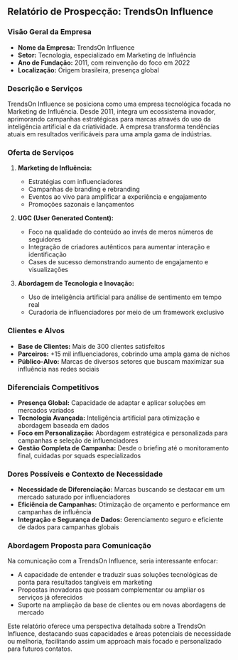 ## Relatório de Prospecção: TrendsOn Influence

### Visão Geral da Empresa
- **Nome da Empresa:** TrendsOn Influence
- **Setor:** Tecnologia, especializado em Marketing de Influência
- **Ano de Fundação:** 2011, com reinvenção do foco em 2022
- **Localização:** Origem brasileira, presença global

### Descrição e Serviços
TrendsOn Influence se posiciona como uma empresa tecnológica focada no Marketing de Influência. Desde 2011, integra um ecossistema inovador, aprimorando campanhas estratégicas para marcas através do uso da inteligência artificial e da criatividade. A empresa transforma tendências atuais em resultados verificáveis para uma ampla gama de indústrias.

### Oferta de Serviços
1. **Marketing de Influência:**
   - Estratégias com influenciadores
   - Campanhas de branding e rebranding
   - Eventos ao vivo para amplificar a experiência e engajamento
   - Promoções sazonais e lançamentos

2. **UGC (User Generated Content):**
   - Foco na qualidade do conteúdo ao invés de meros números de seguidores
   - Integração de criadores autênticos para aumentar interação e identificação
   - Cases de sucesso demonstrando aumento de engajamento e visualizações

3. **Abordagem de Tecnologia e Inovação:**
   - Uso de inteligência artificial para análise de sentimento em tempo real
   - Curadoria de influenciadores por meio de um framework exclusivo

### Clientes e Alvos
- **Base de Clientes:** Mais de 300 clientes satisfeitos
- **Parceiros:** +15 mil influenciadores, cobrindo uma ampla gama de nichos
- **Público-Alvo:** Marcas de diversos setores que buscam maximizar sua influência nas redes sociais

### Diferenciais Competitivos
- **Presença Global:** Capacidade de adaptar e aplicar soluções em mercados variados
- **Tecnologia Avançada:** Inteligência artificial para otimização e abordagem baseada em dados
- **Foco em Personalização:** Abordagem estratégica e personalizada para campanhas e seleção de influenciadores
- **Gestão Completa de Campanha:** Desde o briefing até o monitoramento final, cuidadas por squads especializados

### Dores Possíveis e Contexto de Necessidade
- **Necessidade de Diferenciação:** Marcas buscando se destacar em um mercado saturado por influenciadores
- **Eficiência de Campanhas:** Otimização de orçamento e performance em campanhas de influência
- **Integração e Segurança de Dados:** Gerenciamento seguro e eficiente de dados para campanhas globais

### Abordagem Proposta para Comunicação
Na comunicação com a TrendsOn Influence, seria interessante enfocar:
- A capacidade de entender e traduzir suas soluções tecnológicas de ponta para resultados tangíveis em marketing
- Propostas inovadoras que possam complementar ou ampliar os serviços já oferecidos
- Suporte na ampliação da base de clientes ou em novas abordagens de mercado

Este relatório oferece uma perspectiva detalhada sobre a TrendsOn Influence, destacando suas capacidades e áreas potenciais de necessidade ou melhoria, facilitando assim um approach mais focado e personalizado para futuros contatos.